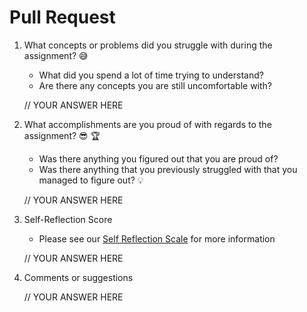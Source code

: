 # Pull Request

1. What concepts or problems did you struggle with during the assignment? 😅
   * What did you spend a lot of time trying to understand?
   * Are there any concepts you are still uncomfortable with?

    // YOUR ANSWER HERE

2. What accomplishments are you proud of with regards to the assignment? 😎 🏆
    * Was there anything you figured out that you are proud of?
    * Was there anything that you previously struggled with that you managed to figure out? 💡
  
    // YOUR ANSWER HERE

3. Self-Reflection Score
    * Please see our [Self Reflection Scale](https://github.com/codechrysalis/students/wiki/Self-Reflection-Scale) for more information
  
    // YOUR ANSWER HERE

4. Comments or suggestions

    // YOUR ANSWER HERE
